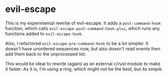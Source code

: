 # evil-escape

This is my experimental rewrite of evil-escape.
It adds a `post-command-hook` function, which calls `evil-escape-post-command-hook-plus`,
which runs any functions added to `evil-escape-hook`.

Also, I refactored `evil-escape-pre-command-hook` to be a lot simpler.
It doesn't have unordered sequences now, but also doesn't read events then add them back to the unprocessed list.

This would be ideal to rewrite (again) as an external c/rust module to make it faster.
As it is, I'm using a ring, which might not be the best, but its simple.
